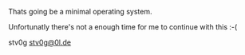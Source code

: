 Thats going be a minimal operating system.

Unfortunatly there's not a enough time for me to continue with this :-(

stv0g <stv0g@0l.de>
